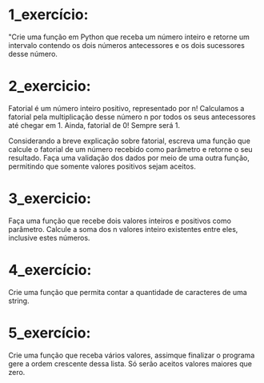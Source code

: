 # 1_exercício:
"Crie uma função em Python que receba um número inteiro e retorne um intervalo contendo os dois números antecessores
e os dois sucessores desse número.

# 2_exercicio:
Fatorial é um número inteiro positivo, representado por n!
Calculamos a fatorial pela multiplicação desse número n por todos os seus antecessores até chegar em 1. 
Ainda, fatorial de 0! Sempre será 1.

Considerando a breve explicação sobre fatorial, escreva uma função que calcule o fatorial de um número recebido 
como parâmetro e retorne o seu resultado. 
Faça uma validação dos dados por meio de uma outra função, permitindo que somente valores positivos sejam aceitos.

# 3_exercicio:
Faça uma função que recebe dois valores inteiros e positivos como parâmetro.
Calcule a soma dos n valores inteiro existentes entre eles, inclusive estes números.

# 4_exercício:
Crie uma função que permita contar a quantidade de caracteres de uma string.

# 5_exercício:
Crie uma função que receba vários valores, assimque finalizar o programa gere a ordem crescente dessa lista.
Só serão aceitos valores maiores que zero.